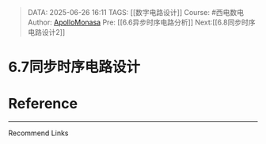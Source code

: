 > DATA: 2025-06-26 16:11
> TAGS: [[数字电路设计]]
> Course: #西电数电 
> Author: [ApolloMonasa](https://github.com/ApolloMonasa)
> Pre: [[6.6异步时序电路分析]]
> Next:[[6.8同步时序电路设计2]]


# 6.7同步时序电路设计


# Reference


---
Recommend Links
